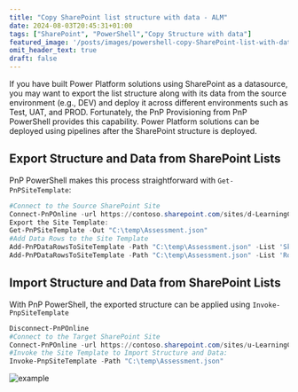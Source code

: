 ```yaml
---
title: "Copy SharePoint list structure with data - ALM"
date: 2024-08-03T20:45:31+01:00
tags: ["SharePoint", "PowerShell","Copy Structure with data"]
featured_image: '/posts/images/powershell-copy-SharePoint-list-with-data/example.png'
omit_header_text: true
draft: false
---
```


If you have built Power Platform solutions using SharePoint as a datasource, you may want to export the list structure along with its data from the source environment (e.g., DEV) and deploy it across different environments such as Test, UAT, and PROD. Fortunately, the PnP Provisioning from PnP PowerShell provides this capability. Power Platform solutions can be deployed using pipelines after the SharePoint structure is deployed.

## Export Structure and Data from SharePoint Lists

PnP PowerShell makes this process straightforward with `Get-PnPSiteTemplate`:

```powershell
#Connect to the Source SharePoint Site
Connect-PnPOnline -url https://contoso.sharepoint.com/sites/d-LearningCatalog -Interactive
Export the Site Template:
Get-PnPSiteTemplate -Out "C:\temp\Assessment.json"
#Add Data Rows to the Site Template
Add-PnPDataRowsToSiteTemplate -Path "C:\temp\Assessment.json" -List 'Skills'
Add-PnPDataRowsToSiteTemplate -Path "C:\temp\Assessment.json" -List 'Roles' 
```

## Import Structure and Data from SharePoint Lists

With PnP PowerShell, the exported structure can be applied using `Invoke-PnpSiteTemplate`

```powershell
Disconnect-PnPOnline
#Connect to the Target SharePoint Site
Connect-PnPOnline -url https://contoso.sharepoint.com/sites/u-LearningCatalog -Interactive
#Invoke the Site Template to Import Structure and Data:
Invoke-PnpSiteTemplate -Path "C:\temp\Assessment.json"
```

![example](../images/powershell-copy-SharePoint-list-with-data/example.png)